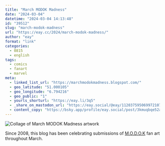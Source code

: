 ```yaml
---
title: "March MODOK Madness"
date: "2024-03-04"
datetime: "2024-03-04 14:13:48"
id: "39512"
slug: "march-modok-madness"
url: "https://eay.cc/2024/march-modok-madness/"
author: "eay"
format: "link"
categories:
  - 0815
  - english
tags:
  - comics
  - fanart
  - marvel
meta:
  - linked_list_url: "https://marchmodokmadness.blogspot.com/"
  - geo_latitude: "51.000105"
  - geo_longitude: "6.794216"
  - geo_public: "1"
  - yourls_shorturl: "https://eay.li/3q5"
  - _share_on_mastodon_url: "https://eay.social/@eay/112037595069972107"
  - content_copy: "https://bsky.app/profile/eay.social/post/3kmuqbqe52a2m"
---
```


![Collage of March MODOK Madness artwork](https://eay.cc/uploads/2024/modok.png)

Since 2008, this blog has been celebrating submissions of [M.O.D.O.K](https://en.wikipedia.org/wiki/MODOK) fan art throughout March.
